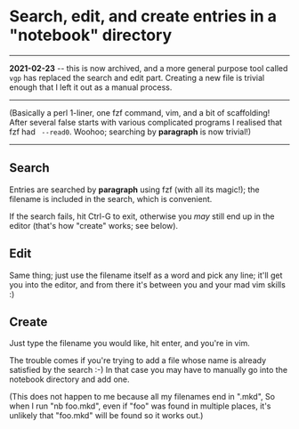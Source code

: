 # Search, edit, and create entries in a "notebook" directory

----

**2021-02-23** -- this is now archived, and a more general purpose tool called
`vgp` has replaced the search and edit part.  Creating a new file is trivial
enough that I left it out as a manual process.

----


(Basically a perl 1-liner, one fzf command, vim, and a bit of scaffolding!
After several false starts with various complicated programs I realised that
fzf had ` --read0`.  Woohoo; searching by **paragraph** is now trivial!)

----

## Search

Entries are searched by **paragraph** using fzf (with all its magic!); the
filename is included in the search, which is convenient.

If the search fails, hit Ctrl-G to exit, otherwise you *may* still end up in
the editor (that's how "create" works; see below).

## Edit

Same thing; just use the filename itself as a word and pick any line; it'll
get you into the editor, and from there it's between you and your mad vim
skills :)

## Create

Just type the filename you would like, hit enter, and you're in vim.

The trouble comes if you're trying to add a file whose name is already
satisfied by the search :-)  In that case you may have to manually go into the
notebook directory and add one.

(This does not happen to me because all my filenames end in ".mkd", So when I
run "nb foo.mkd", even if "foo" was found in multiple places, it's unlikely
that "foo.mkd" will be found so it works out.)
